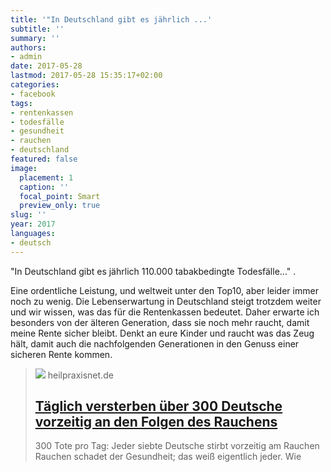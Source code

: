 ```yaml
---
title: '"In Deutschland gibt es jährlich ...'
subtitle: ''
summary: ''
authors:
- admin
date: 2017-05-28
lastmod: 2017-05-28 15:35:17+02:00
categories:
- facebook
tags:
- rentenkassen
- todesfälle
- gesundheit
- rauchen
- deutschland
featured: false
image:
  placement: 1
  caption: ''
  focal_point: Smart
  preview_only: true
slug: ''
year: 2017
languages:
- deutsch
---
```


"In Deutschland gibt es jährlich 110.000 tabakbedingte Todesfälle..." . 

Eine ordentliche Leistung, und weltweit unter den Top10, aber leider immer noch zu wenig. Die Lebenserwartung in Deutschland steigt trotzdem weiter und wir wissen, was das für die Rentenkassen bedeutet. Daher erwarte ich besonders von der älteren Generation, dass sie noch mehr raucht, damit meine Rente sicher bleibt. Denkt an eure Kinder und raucht was das Zeug hält, damit auch die nachfolgenden Generationen in den Genuss einer sicheren Rente kommen.
> [![](https://www.heilpraxisnet.de/wp-content/uploads/2016/11/ruachen.jpg)](http://www.heilpraxisnet.de/naturheilpraxis/taeglich-sterben-ueber-300-deutsche-vorzeitig-an-den-folgen-des-rauchens-20170527278751)
> heilpraxisnet.de
> ## [Täglich versterben über 300 Deutsche vorzeitig an den Folgen des Rauchens](http://www.heilpraxisnet.de/naturheilpraxis/taeglich-sterben-ueber-300-deutsche-vorzeitig-an-den-folgen-des-rauchens-20170527278751)
>
>300 Tote pro Tag: Jeder siebte Deutsche stirbt vorzeitig am Rauchen Rauchen schadet der Gesundheit; das weiß eigentlich jeder. Wie